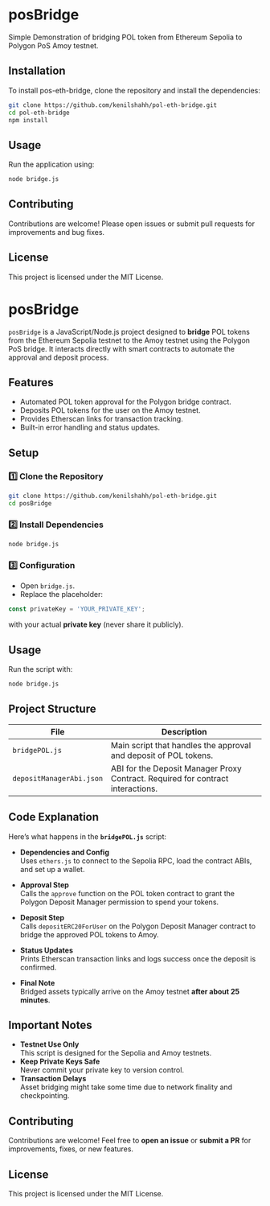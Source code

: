# posBridge

Simple Demonstration of bridging POL token from Ethereum Sepolia to Polygon PoS Amoy testnet.

## Installation

To install pos-eth-bridge, clone the repository and install the dependencies:

```bash
git clone https://github.com/kenilshahh/pol-eth-bridge.git
cd pol-eth-bridge
npm install
```

## Usage

Run the application using:

```bash
node bridge.js
```


## Contributing

Contributions are welcome! Please open issues or submit pull requests for improvements and bug fixes.

## License

This project is licensed under the MIT License.

# posBridge

`posBridge` is a JavaScript/Node.js project designed to **bridge** POL tokens from the Ethereum Sepolia testnet to the Amoy testnet using the Polygon PoS bridge. It interacts directly with smart contracts to automate the approval and deposit process.

## Features

- Automated POL token approval for the Polygon bridge contract.
- Deposits POL tokens for the user on the Amoy testnet.
- Provides Etherscan links for transaction tracking.
- Built-in error handling and status updates.

## Setup

### 1️⃣ Clone the Repository

```bash
git clone https://github.com/kenilshahh/pol-eth-bridge.git
cd posBridge
```

### 2️⃣ Install Dependencies

```bash
node bridge.js
```

### 3️⃣ Configuration

- Open `bridge.js`.
- Replace the placeholder:

```javascript
const privateKey = 'YOUR_PRIVATE_KEY';
```

with your actual **private key** (never share it publicly).

## Usage

Run the script with:

```bash
node bridge.js
```

## Project Structure

| File                        | Description                                                                                       |
|-----------------------------|---------------------------------------------------------------------------------------------------|
| `bridgePOL.js`              | Main script that handles the approval and deposit of POL tokens.                                 |
| `depositManagerAbi.json`    | ABI for the Deposit Manager Proxy Contract. Required for contract interactions.                   |

## Code Explanation

Here’s what happens in the **`bridgePOL.js`** script:

- **Dependencies and Config**  
  Uses `ethers.js` to connect to the Sepolia RPC, load the contract ABIs, and set up a wallet.

- **Approval Step**  
  Calls the `approve` function on the POL token contract to grant the Polygon Deposit Manager permission to spend your tokens.

- **Deposit Step**  
  Calls `depositERC20ForUser` on the Polygon Deposit Manager contract to bridge the approved POL tokens to Amoy.

- **Status Updates**  
  Prints Etherscan transaction links and logs success once the deposit is confirmed.

- **Final Note**  
  Bridged assets typically arrive on the Amoy testnet **after about 25 minutes**.

## Important Notes

- **Testnet Use Only**  
  This script is designed for the Sepolia and Amoy testnets.  
- **Keep Private Keys Safe**  
  Never commit your private key to version control.  
- **Transaction Delays**  
  Asset bridging might take some time due to network finality and checkpointing.

## Contributing

Contributions are welcome! Feel free to **open an issue** or **submit a PR** for improvements, fixes, or new features.

## License

This project is licensed under the MIT License.
